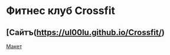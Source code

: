 # Фитнес клуб Crossfit
## [Сайтъ(https://ul00lu.github.io/Crossfit/)

[Макет](https://www.figma.com/design/unvoC56jj7GqlHcEKDAmmD/10%2B-Free-Web-UI-designs-(Community)-(Copy)?t=QpCM8RH3XJAPNXVk-0)
